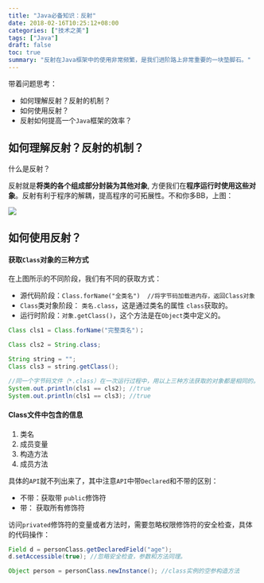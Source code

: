 ```yaml
---
title: "Java必备知识：反射"
date: 2018-02-16T10:25:12+08:00
categories: ["技术之美"]
tags: ["Java"]
draft: false
toc: true
summary: "反射在Java框架中的使用非常频繁，是我们进阶路上非常重要的一块垫脚石。"
---
```


带着问题思考：

- 如何理解反射？反射的机制？
- 如何使用反射？
- 反射如何提高一个`Java`框架的效率？



## 如何理解反射？反射的机制？

什么是反射？

反射就是**将类的各个组成部分封装为其他对象**, 方便我们在**程序运行时使用这些对象**。反射有利于程序的解耦，提高程序的可拓展性。不和你多BB，上图：

![](../index.assets/reflection_states.png)



## 如何使用反射？

#### 获取`Class`对象的三种方式

在上图所示的不同阶段，我们有不同的获取方式：

- 源代码阶段：`Class.forName("全类名")  //将字节码加载进内存，返回Class对象`
- `Class`类对象阶段： `类名.class`，这是通过类名的属性 `class`获取的。
- 运行时阶段：`对象.getClass()`，这个方法是在`Object`类中定义的。

```java
Class cls1 = Class.forName("完整类名")；

Class cls2 = String.class;

String string = "";
Class cls3 = string.getClass();

//同一个字节码文件（*.class）在一次运行过程中，用以上三种方法获取的对象都是相同的。
System.out.println(cls1 == cls2); //true
System.out.println(cls1 == cls3); //true
```



#### Class文件中包含的信息

1. 类名
2. 成员变量
3. 构造方法
4. 成员方法

具体的`API`就不列出来了，其中注意`API`中带`Declared`和不带的区别： 

- 不带：获取带 `public`修饰符
- 带：   获取所有修饰符

访问`privated`修饰符的变量或者方法时，需要忽略权限修饰符的安全检查，具体的代码操作：

```Java
Field d = personClass.getDeclaredField("age");
d.setAccessible(true); //忽略安全检查，参数和方法同理。

Object person = personClass.newInstance(); //class实例的空参构造方法
```

